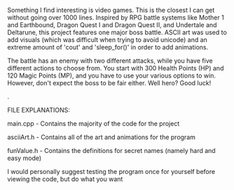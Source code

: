   Something I find interesting is video games. This is the closest I can get without going over 1000 lines. Inspired by RPG battle systems like Mother 1 and Earthbound, Dragon Quest I and Dragon Quest II, and Undertale and Deltarune, this project features one major boss battle. ASCII art was used to add visuals (which was difficult when trying to avoid unicode) and an extreme amount of 'cout' and 'sleep_for()' in order to add animations. 
  
  The battle has an enemy with two different attacks, while you have five different actions to choose from. You start with 300 Health Points (HP) and 120 Magic Points (MP), and you have to use your various options to win. However, don't expect the boss to be fair either. Well hero? Good luck!

.

FILE EXPLANATIONS:

  main.cpp    -  Contains the majority of the code for the project

  asciiArt.h  -  Contains all of the art and animations for the program

  funValue.h  -  Contains the definitions for secret names (namely hard and easy mode)

I would personally suggest testing the program once for yourself before viewing the code, but do what you want
